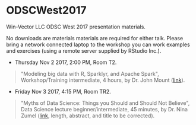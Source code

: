 # ODSCWest2017

Win-Vector LLC ODSC West 2017 presentation materials.

No downloads are materials materials are required for either talk.  Please bring a network connected laptop to the workshop you can work examples and exercises (using a remote server supplied by RStudio Inc.).

  * Thursday Nov 2 2017, 2:00 PM, Room T2.
           
> "Modeling big data with R, Sparklyr, and Apache Spark",
> Workshop/Training intermediate, 4 hours,
> by Dr. John Mount (<a href="https://odsc.com/training/portfolio/succeeding-big-data-real-world">link</a>).

  * Friday Nov 3 2017, 4:15 PM, Room TR2.
  
> "Myths of Data Science: Things you Should and Should Not Believe",
> Data Science lecture beginner/intermediate, 45 minutes,
> by Dr. Nina Zumel (<a href="https://odsc.com/training/portfolio/myths-data-science-practical-issues-can-can-not-ignore-2">link</a>, length, abstract, and title to be corrected).


